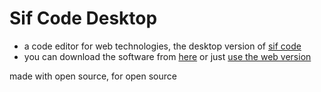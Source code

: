 # Sif Code Desktop

- a code editor for web technologies, the desktop version of [sif code](https://code.sifedine.com)
- you can download the software from [here](https://code.sifedine.com/?download=true) or just [use the web version](https://code.sifedine.com)

made with open source, for open source